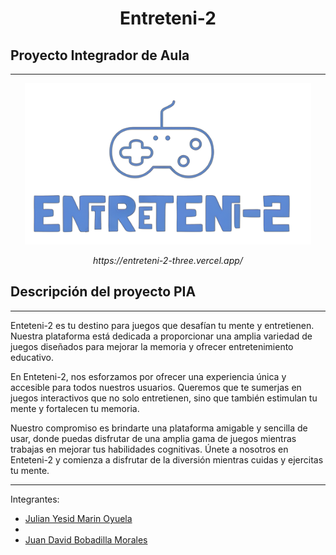 <h1 align="center"> Entreteni-2 </h1>

## Proyecto Integrador de Aula
---
<p align="center"><img src="https://github.com/Jlydm/Entreteni-2/blob/main/public/logo.png"/></p>
<p align="center"><em>https://entreteni-2-three.vercel.app/</em> </p>



## Descripción del proyecto PIA
---

Enteteni-2 es tu destino para juegos que desafían tu mente y entretienen. Nuestra plataforma está dedicada a proporcionar una amplia variedad de juegos diseñados para mejorar la memoria y ofrecer entretenimiento educativo.

En Enteteni-2, nos esforzamos por ofrecer una experiencia única y accesible para todos nuestros usuarios. Queremos que te sumerjas en juegos interactivos que no solo entretienen, sino que también estimulan tu mente y fortalecen tu memoria.

Nuestro compromiso es brindarte una plataforma amigable y sencilla de usar, donde puedas disfrutar de una amplia gama de juegos mientras trabajas en mejorar tus habilidades cognitivas. Únete a nosotros en Enteteni-2 y comienza a disfrutar de la diversión mientras cuidas y ejercitas tu mente.

---
<p>Integrantes:</p>
<ul>
  <li><a href="https://github.com/Jlydm">Julian Yesid Marin Oyuela</a><li><li><a href="https://github.com/ElJuanxi">Juan David Bobadilla Morales</a></li>
</ul>
